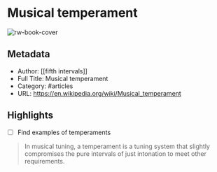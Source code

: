 # Musical temperament

![rw-book-cover](https://readwise-assets.s3.amazonaws.com/static/images/article2.74d541386bbf.png)

## Metadata
- Author: [[fifth intervals]]
- Full Title: Musical temperament
- Category: #articles
- URL: https://en.wikipedia.org/wiki/Musical_temperament

## Highlights
- [ ] Find examples of temperaments

>In musical tuning, a temperament is a tuning system that slightly compromises the pure intervals of just intonation to meet other requirements.


